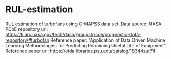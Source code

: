 # RUL-estimation
RUL estimation of turbofans using C-MAPSS data set.
Data source: NASA PCoE repository 
url: https://ti.arc.nasa.gov/tech/dash/groups/pcoe/prognostic-data-repository/#turbofan
Reference paper: "Application of Data Driven Machine Learning Methodologies for Predicting Reamining Useful Life of Equipment" 
Reference paper url: https://etda.libraries.psu.edu/catalog/18344zur74
